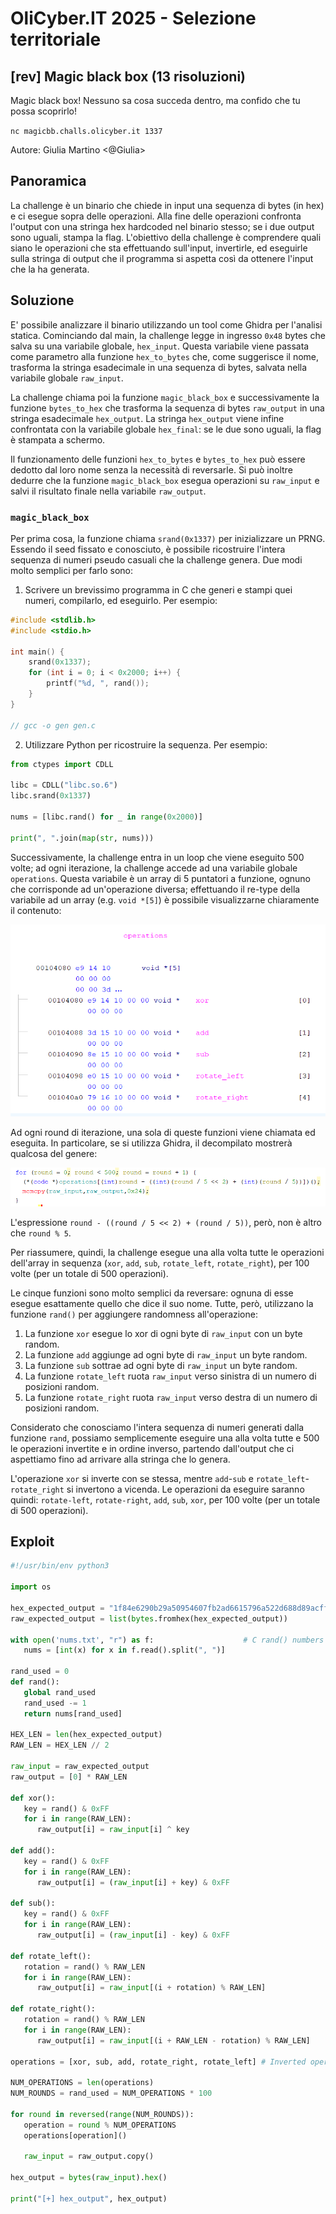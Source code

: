 # OliCyber.IT 2025 - Selezione territoriale

## [rev] Magic black box (13 risoluzioni)

Magic black box! Nessuno sa cosa succeda dentro, ma confido che tu possa scoprirlo!

`nc magicbb.challs.olicyber.it 1337`

Autore: Giulia Martino <@Giulia>

## Panoramica

La challenge è un binario che chiede in input una sequenza di bytes (in hex) e ci esegue sopra delle operazioni. Alla fine delle operazioni confronta l'output con una stringa hex hardcoded nel binario stesso; se i due output sono uguali, stampa la flag. L'obiettivo della challenge è comprendere quali siano le operazioni che sta effettuando sull'input, invertirle, ed eseguirle sulla stringa di output che il programma si aspetta così da ottenere l'input che la ha generata.

## Soluzione

E' possibile analizzare il binario utilizzando un tool come Ghidra per l'analisi statica. Cominciando dal main, la challenge legge in ingresso `0x48` bytes che salva su una variabile globale, `hex_input`. Questa variabile viene passata come parametro alla funzione `hex_to_bytes` che, come suggerisce il nome, trasforma la stringa esadecimale in una sequenza di bytes, salvata nella variabile globale `raw_input`.

La challenge chiama poi la funzione `magic_black_box` e successivamente la funzione `bytes_to_hex` che trasforma la sequenza di bytes `raw_output` in una stringa esadecimale `hex_output`. La stringa `hex_output` viene infine confrontata con la variabile globale `hex_final`: se le due sono uguali, la flag è stampata a schermo.

Il funzionamento delle funzioni `hex_to_bytes` e `bytes_to_hex` può essere dedotto dal loro nome senza la necessità di reversarle. Si può inoltre dedurre che la funzione `magic_black_box` esegua operazioni su `raw_input` e salvi il risultato finale nella variabile `raw_output`.

### `magic_black_box`

Per prima cosa, la funzione chiama `srand(0x1337)` per inizializzare un PRNG. Essendo il seed fissato e conosciuto, è possibile ricostruire l'intera sequenza di numeri pseudo casuali che la challenge genera. Due modi molto semplici per farlo sono:

1. Scrivere un brevissimo programma in C che generi e stampi quei numeri, compilarlo, ed eseguirlo. Per esempio:

```c
#include <stdlib.h>
#include <stdio.h>

int main() {
    srand(0x1337);
    for (int i = 0; i < 0x2000; i++) {
        printf("%d, ", rand());
    }
}

// gcc -o gen gen.c
```

2. Utilizzare Python per ricostruire la sequenza. Per esempio:

```python
from ctypes import CDLL

libc = CDLL("libc.so.6")
libc.srand(0x1337)

nums = [libc.rand() for _ in range(0x2000)]

print(", ".join(map(str, nums)))
```

Successivamente, la challenge entra in un loop che viene eseguito 500 volte; ad ogni iterazione, la challenge accede ad una variabile globale `operations`. Questa variabile è un array di 5 puntatori a funzione, ognuno che corrisponde ad un'operazione diversa; effettuando il re-type della variabile ad un array (e.g. `void *[5]`) è possibile visualizzarne chiaramente il contenuto:

![operations](attachments/operations.png)

Ad ogni round di iterazione, una sola di queste funzioni viene chiamata ed eseguita. In particolare, se si utilizza Ghidra, il decompilato mostrerà qualcosa del genere:

![mod_brutto](attachments/mod_brutto.png)

L'espressione `round - ((round / 5 << 2) + (round / 5))`, però, non è altro che `round % 5`.

Per riassumere, quindi, la challenge esegue una alla volta tutte le operazioni dell'array in sequenza (`xor`, `add`, `sub`, `rotate_left`, `rotate_right`), per 100 volte (per un totale di 500 operazioni).

Le cinque funzioni sono molto semplici da reversare: ognuna di esse esegue esattamente quello che dice il suo nome. Tutte, però, utilizzano la funzione `rand()` per aggiungere randomness all'operazione:

1. La funzione `xor` esegue lo xor di ogni byte di `raw_input` con un byte random.
2. La funzione `add` aggiunge ad ogni byte di `raw_input` un byte random.
3. La funzione `sub` sottrae ad ogni byte di `raw_input` un byte random.
4. La funzione `rotate_left` ruota `raw_input` verso sinistra di un numero di posizioni random.
5. La funzione `rotate_right` ruota `raw_input` verso destra di un numero di posizioni random.

Considerato che conosciamo l'intera sequenza di numeri generati dalla funzione `rand`, possiamo semplicemente eseguire una alla volta tutte e 500 le operazioni invertite e in ordine inverso, partendo dall'output che ci aspettiamo fino ad arrivare alla stringa che lo genera.

L'operazione `xor` si inverte con se stessa, mentre `add`-`sub` e `rotate_left`-`rotate_right` si invertono a vicenda. Le operazioni da eseguire saranno quindi: `rotate-left`, `rotate-right`, `add`, `sub`, `xor`, per 100 volte (per un totale di 500 operazioni).

## Exploit

```python
#!/usr/bin/env python3

import os

hex_expected_output = "1f84e6290b29a50954607fb2ad6615796a522d688d89acffe95a771ce9ba0d12b0288d7c"
raw_expected_output = list(bytes.fromhex(hex_expected_output))

with open('nums.txt', "r") as f:                    # C rand() numbers sequence
   nums = [int(x) for x in f.read().split(", ")]

rand_used = 0
def rand():
   global rand_used
   rand_used -= 1
   return nums[rand_used]

HEX_LEN = len(hex_expected_output)
RAW_LEN = HEX_LEN // 2

raw_input = raw_expected_output
raw_output = [0] * RAW_LEN

def xor():
   key = rand() & 0xFF
   for i in range(RAW_LEN):
      raw_output[i] = raw_input[i] ^ key

def add():
   key = rand() & 0xFF
   for i in range(RAW_LEN):
      raw_output[i] = (raw_input[i] + key) & 0xFF

def sub():
   key = rand() & 0xFF
   for i in range(RAW_LEN):
      raw_output[i] = (raw_input[i] - key) & 0xFF

def rotate_left():
   rotation = rand() % RAW_LEN
   for i in range(RAW_LEN):
      raw_output[i] = raw_input[(i + rotation) % RAW_LEN]

def rotate_right():
   rotation = rand() % RAW_LEN
   for i in range(RAW_LEN):
      raw_output[i] = raw_input[(i + RAW_LEN - rotation) % RAW_LEN]

operations = [xor, sub, add, rotate_right, rotate_left] # Inverted operation orders to invert them

NUM_OPERATIONS = len(operations)
NUM_ROUNDS = rand_used = NUM_OPERATIONS * 100

for round in reversed(range(NUM_ROUNDS)):
   operation = round % NUM_OPERATIONS
   operations[operation]()

   raw_input = raw_output.copy()

hex_output = bytes(raw_input).hex()

print("[+] hex_output", hex_output)

```
